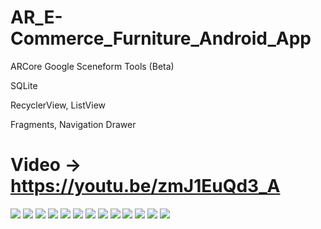 # AR_E-Commerce_Furniture_Android_App

 ARCore Google Sceneform Tools (Beta)
 
 SQLite
 
 RecyclerView, ListView
 
 Fragments, Navigation Drawer

# Video -> https://youtu.be/zmJ1EuQd3_A
![](AR_Android/app/appImages/1.jpg)
![](AR_Android/app/appImages/2.jpg)
![](AR_Android/app/appImages/3.jpg)
![](AR_Android/app/appImages/4.jpg)
![](AR_Android/app/appImages/5.jpg)
![](AR_Android/app/appImages/6.jpg)
![](AR_Android/app/appImages/7.jpg)
![](AR_Android/app/appImages/8.jpg)
![](AR_Android/app/appImages/9.jpg)
![](AR_Android/app/appImages/10.jpg)
![](AR_Android/app/appImages/11.jpg)
![](AR_Android/app/appImages/12.jpg)
![](AR_Android/app/appImages/13.jpg)
